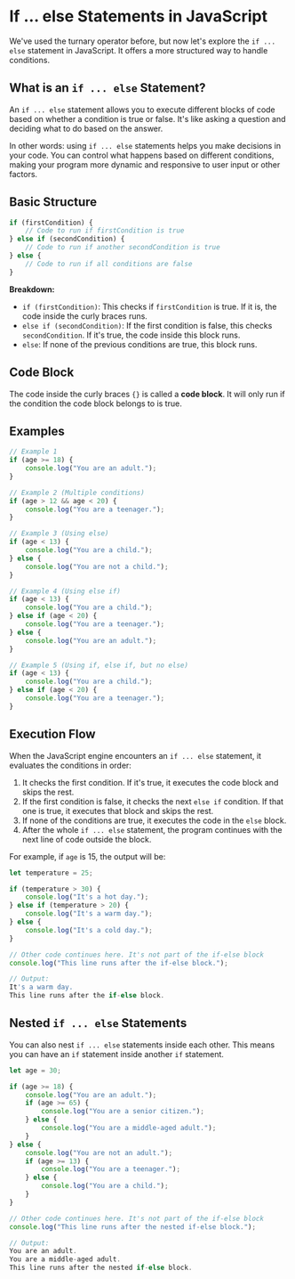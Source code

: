 # If ... else Statements in JavaScript

We've used the turnary operator before, but now let's explore the `if ... else` statement in JavaScript. It offers a more structured way to handle conditions.

## What is an `if ... else` Statement?

An `if ... else` statement allows you to execute different blocks of code based on whether a condition is true or false. It's like asking a question and deciding what to do based on the answer.

In other words: using `if ... else` statements helps you make decisions in your code. You can control what happens based on different conditions, making your program more dynamic and responsive to user input or other factors.

## Basic Structure

```javascript
if (firstCondition) {
    // Code to run if firstCondition is true
} else if (secondCondition) {
    // Code to run if another secondCondition is true
} else {
    // Code to run if all conditions are false
}
```

**Breakdown:**

-   `if (firstCondition)`: This checks if `firstCondition` is true. If it is, the code inside the curly braces runs.
-   `else if (secondCondition)`: If the first condition is false, this checks `secondCondition`. If it's true, the code inside this block runs.
-   `else`: If none of the previous conditions are true, this block runs.

## Code Block

The code inside the curly braces `{}` is called a **code block**. It will only run if the condition the code block belongs to is true.

## Examples

```javascript
// Example 1
if (age >= 18) {
    console.log("You are an adult.");
}

// Example 2 (Multiple conditions)
if (age > 12 && age < 20) {
    console.log("You are a teenager.");
}

// Example 3 (Using else)
if (age < 13) {
    console.log("You are a child.");
} else {
    console.log("You are not a child.");
}

// Example 4 (Using else if)
if (age < 13) {
    console.log("You are a child.");
} else if (age < 20) {
    console.log("You are a teenager.");
} else {
    console.log("You are an adult.");
}

// Example 5 (Using if, else if, but no else)
if (age < 13) {
    console.log("You are a child.");
} else if (age < 20) {
    console.log("You are a teenager.");
}
```

## Execution Flow

When the JavaScript engine encounters an `if ... else` statement, it evaluates the conditions in order:

1. It checks the first condition. If it's true, it executes the code block and skips the rest.
2. If the first condition is false, it checks the next `else if` condition. If that one is true, it executes that block and skips the rest.
3. If none of the conditions are true, it executes the code in the `else` block.
4. After the whole `if ... else` statement, the program continues with the next line of code outside the block.

For example, if `age` is 15, the output will be:

```javascript
let temperature = 25;

if (temperature > 30) {
    console.log("It's a hot day.");
} else if (temperature > 20) {
    console.log("It's a warm day.");
} else {
    console.log("It's a cold day.");
}

// Other code continues here. It's not part of the if-else block
console.log("This line runs after the if-else block.");
```

```javascript
// Output:
It's a warm day.
This line runs after the if-else block.

```

## Nested `if ... else` Statements

You can also nest `if ... else` statements inside each other. This means you can have an `if` statement inside another `if` statement.

```javascript
let age = 30;

if (age >= 18) {
    console.log("You are an adult.");
    if (age >= 65) {
        console.log("You are a senior citizen.");
    } else {
        console.log("You are a middle-aged adult.");
    }
} else {
    console.log("You are not an adult.");
    if (age >= 13) {
        console.log("You are a teenager.");
    } else {
        console.log("You are a child.");
    }
}

// Other code continues here. It's not part of the if-else block
console.log("This line runs after the nested if-else block.");
```

```javascript
// Output:
You are an adult.
You are a middle-aged adult.
This line runs after the nested if-else block.
```
